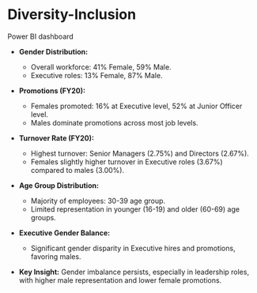 # Diversity-Inclusion
Power BI dashboard
- **Gender Distribution:**  
  - Overall workforce: 41% Female, 59% Male.  
  - Executive roles: 13% Female, 87% Male.  

- **Promotions (FY20):**  
  - Females promoted: 16% at Executive level, 52% at Junior Officer level.  
  - Males dominate promotions across most job levels.  

- **Turnover Rate (FY20):**  
  - Highest turnover: Senior Managers (2.75%) and Directors (2.67%).  
  - Females slightly higher turnover in Executive roles (3.67%) compared to males (3.00%).  

- **Age Group Distribution:**  
  - Majority of employees: 30-39 age group.  
  - Limited representation in younger (16-19) and older (60-69) age groups.  

- **Executive Gender Balance:**  
  - Significant gender disparity in Executive hires and promotions, favoring males.  

- **Key Insight:** Gender imbalance persists, especially in leadership roles, with higher male representation and lower female promotions.
